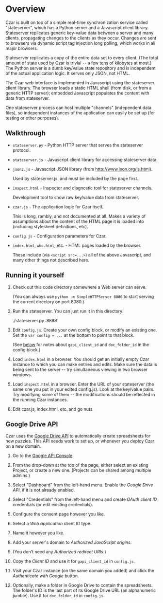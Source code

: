 # Overview

Czar is built on top of a simple real-time synchronization service called
"stateserver", which has a Python server and a Javascript client library.
Stateserver replicates generic key-value data between a server
and many clients, propagating changes to the clients as they occur.
Changes are sent to browsers via dynamic script tag injection long polling,
which works in all major browsers.

Stateserver replicates a copy of the entire data set to every client.
(The total amount of state used by Czar is trivial -- a few tens of kilobytes
at most.) The Python server is a dumb key/value state repository and is
independent of the actual application logic. It serves only JSON, not HTML.

The Czar web interface is implemented in Javascript using the stateserver
client library. The browser loads a static HTML shell (from disk, or from a
generic HTTP server); embedded Javascript populates the content with data
from stateserver.

One stateserver process can host multiple "channels" (independent data files),
so independent instances of the application can easily be set up (for testing
or other purposes).

## Walkthrough

- `stateserver.py` - Python HTTP server that serves the stateserver protocol.

- `stateserver.js` - Javascript client library for accessing stateserver data.

- `json2.js` - Javascript JSON library (from http://www.json.org/js.html).

  Used by stateserver.js, and must be included by the page first.

- `inspect.html` - Inspector and diagnostic tool for stateserver channels.

  Development tool to show raw key/value data from stateserver.

- `czar.js` - The application logic for Czar itself.

  This is long, rambly, and not documented at all. Makes a variety of
  assumptions about the content of the HTML page it is loaded into
  (including stylesheet definitions, etc).

- `config.js` - Configuration parameters for Czar.

- `index.html`, `who.html`, etc. - HTML pages loaded by the browser.

  These include (via `<script src=...>`) all of the above Javascript,
  and many other things not described here.

## Running it yourself

1. Check out this code directory somewhere a Web server can serve.
   
   (You can always use `python -m SimpleHTTPServer 8080` to start
   serving the current directory on port 8080.)

2. Run the stateserver. You can just run it in this directory:

    ./stateserver.py :8888`

3. Edit `config.js`. Create your own config block, or modify an existing one.
   Set the `var config = ...` at the bottom to point to that block.

   (See [below](#google-drive-api) for notes about `gapi_client_id`
   and `doc_folder_id` in the config block.)

4. Load `index.html` in a browser. You should get an initially empty Czar
   instance to which you can make entries and edits. Make sure the data is
   being sent to the server -- try simultaneous viewing in two browser windows.

5. Load `inspect.html` in a browser. Enter the URL of your stateserver
   (the same one you put in your edited config.js). Look at the key/value
   pairs. Try modifying some of them -- the modifications should be
   reflected in the running Czar instances.

6. Edit czar.js, index.html, etc. and go nuts.

## Google Drive API

Czar uses the [Google Drive API](https://developers.google.com/drive/) to
automatically create spreadsheets for new puzzles. This API needs work to set
up, or whenever you deploy Czar on a new domain.

1. Go to the [Google API Console](https://console.developers.google.com/).

2. From the drop-down at the top of the page, either select an existing
   Project, or create a new one. (Projects can be shared among multiple admins.)

3. Select "Dashboard" from the left-hand menu. Enable the *Google Drive API*,
   if it is not already enabled.

4. Select "Credentials" from the left-hand menu and create *OAuth client ID*
   credentials (or edit existing credentials).

  1. Configure the consent page however you like.
  2. Select a *Web application* client ID type.
  3. Name it however you like.
  4. Add your server's domain to *Authorized JavaScript origins*.
  5. (You don't need any *Authorized redirect URIs*.)
  6. Copy the *Client ID* and use it for `gapi_client_id` in `config.js`.

5. Visit your Czar instance (on the same domain you added) and click the
   *Authenticate with Google* button.

6. Optionally, make a folder in Google Drive to contain the spreadsheets.
   The folder's ID is the last part of its Google Drive URL (an alphanumeric
   jumble). Use it for `doc_folder_id` in `config.js`.
